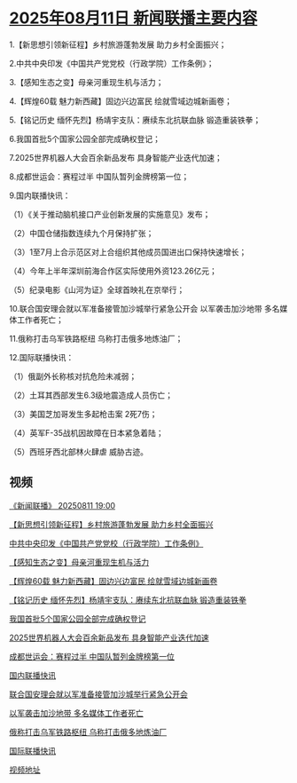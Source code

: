 # [2025年08月11日 新闻联播主要内容](https://tv.cctv.com/lm/xwlb/day/20250811.shtml)

1.【新思想引领新征程】乡村旅游蓬勃发展 助力乡村全面振兴；

2.中共中央印发《中国共产党党校（行政学院）工作条例》；

3.【感知生态之变】母亲河重现生机与活力；

4.【辉煌60载 魅力新西藏】固边兴边富民 绘就雪域边城新画卷；

5.【铭记历史 缅怀先烈】杨靖宇支队：赓续东北抗联血脉 锻造重装铁拳；

6.我国首批5个国家公园全部完成确权登记；

7.2025世界机器人大会百余新品发布 具身智能产业迭代加速；

8.成都世运会：赛程过半 中国队暂列金牌榜第一位；

9.国内联播快讯：

（1）《关于推动脑机接口产业创新发展的实施意见》发布；

（2）中国仓储指数连续九个月保持扩张；

（3）1至7月上合示范区对上合组织其他成员国进出口保持快速增长；

（4）今年上半年深圳前海合作区实际使用外资123.26亿元；

（5）纪录电影《山河为证》全球首映礼在京举行；

10.联合国安理会就以军准备接管加沙城举行紧急公开会 以军袭击加沙地带 多名媒体工作者死亡；

11.俄称打击乌军铁路枢纽 乌称打击俄多地炼油厂；

12.国际联播快讯：

（1）俄副外长称核对抗危险未减弱；

（2）土耳其西部发生6.3级地震造成人员伤亡；

（3）美国芝加哥发生多起枪击案 2死7伤；

（4）英军F-35战机因故障在日本紧急着陆；

（5）西班牙西北部林火肆虐 威胁古迹。

## 视频

[《新闻联播》 20250811 19:00](https://tv.cctv.com/2025/08/11/VIDEQlgzLRSZ8kMQM2ZJErrP250811.shtml)

[【新思想引领新征程】乡村旅游蓬勃发展 助力乡村全面振兴](https://tv.cctv.com/2025/08/11/VIDERUtmrLzbQEE09FRhz5Zj250811.shtml)

[中共中央印发《中国共产党党校（行政学院）工作条例》](https://tv.cctv.com/2025/08/11/VIDELyLYcYwxaUQ4a42rbETb250811.shtml)

[【感知生态之变】母亲河重现生机与活力](https://tv.cctv.com/2025/08/11/VIDEDQJfmH1UwaeqKrWQU7Pf250811.shtml)

[【辉煌60载 魅力新西藏】固边兴边富民 绘就雪域边城新画卷](https://tv.cctv.com/2025/08/11/VIDEJbceFUeKRb8pE4SSf5t0250811.shtml)

[【铭记历史 缅怀先烈】杨靖宇支队：赓续东北抗联血脉 锻造重装铁拳](https://tv.cctv.com/2025/08/11/VIDERB2KYo06YGj3CWuBmrjv250811.shtml)

[我国首批5个国家公园全部完成确权登记](https://tv.cctv.com/2025/08/11/VIDEyEiDP4x7ZpciecTLvUtK250811.shtml)

[2025世界机器人大会百余新品发布 具身智能产业迭代加速](https://tv.cctv.com/2025/08/11/VIDEOW0WZBlTdQumj5Lvbzxi250811.shtml)

[成都世运会：赛程过半 中国队暂列金牌榜第一位](https://tv.cctv.com/2025/08/11/VIDEW1az7eBIMZMMLk6TnxyQ250811.shtml)

[国内联播快讯](https://tv.cctv.com/2025/08/11/VIDEWb5MSZfhorXBG59QvVId250811.shtml)

[联合国安理会就以军准备接管加沙城举行紧急公开会](https://tv.cctv.com/2025/08/11/VIDEc7WHmKbKECPg9JkrjYfD250811.shtml)

[以军袭击加沙地带 多名媒体工作者死亡](https://tv.cctv.com/2025/08/11/VIDEvjT01FTo9NYWhITRHFHI250811.shtml)

[俄称打击乌军铁路枢纽 乌称打击俄多地炼油厂](https://tv.cctv.com/2025/08/11/VIDEyE9XwuQIFfeX9GBNfSwz250811.shtml)

[国际联播快讯](https://tv.cctv.com/2025/08/11/VIDEeZr6PoaonxDqvr293zN4250811.shtml)

[视频地址](https://tv.cctv.com/lm/xwlb/day/20250811.shtml) 

